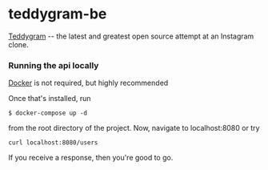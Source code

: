 # teddygram-be

[Teddygram] -- the latest and greatest open source attempt at an Instagram clone.

### Running the api locally

[Docker] is not required, but highly recommended

Once that's installed, run

```
$ docker-compose up -d
```

from the root directory of the project. Now, navigate to localhost:8080 or try
```
curl localhost:8080/users
```
If you receive a response, then you're good to go.

[Docker]: <https://docs.docker.com/docker-for-mac/>
[Teddygram]: <https://github.com/paulmun/Teddygram>
